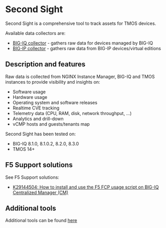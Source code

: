 # Second Sight

Second Sight is a comprehensive tool to track assets for TMOS devices.

Available data collectors are:

- [BIG-IQ collector](/contrib/bigiq-collect) - gathers raw data for devices managed by BIG-IQ
- [BIG-IP collector](/contrib/bigip-collect) - gathers raw data from BIG-IP devices/virtual editions

## Description and features

Raw data is collected from NGINX Instance Manager, BIG-IQ and TMOS instances to provide visibility and insights on:

- Software usage
- Hardware usage
- Operating system and software releases
- Realtime CVE tracking
- Telemetry data (CPU, RAM, disk, network throughput, ...)
- Analytics and drill-down
- vCMP hosts and guests/tenants map

Second Sight has been tested on:

- BIG-IQ 8.1.0, 8.1.0.2, 8.2.0, 8.3.0
- TMOS 14+

## F5 Support solutions

See F5 Support solutions:

- [K29144504: How to install and use the F5 FCP usage script on BIG-IQ Centralized Manager (CM)](https://my.f5.com/manage/s/article/K29144504)

## Additional tools

Additional tools can be found [here](/contrib)
